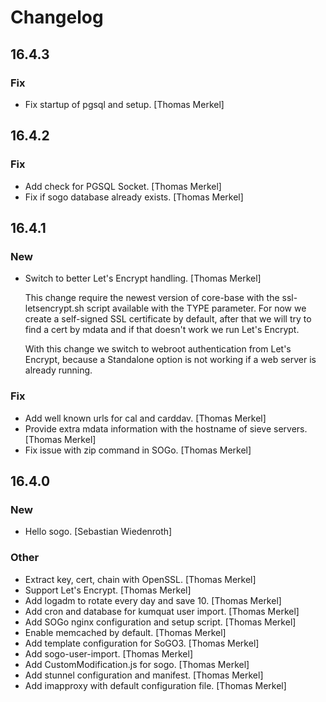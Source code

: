 # Changelog

## 16.4.3

### Fix

* Fix startup of pgsql and setup. [Thomas Merkel]

## 16.4.2

### Fix

* Add check for PGSQL Socket. [Thomas Merkel]
* Fix if sogo database already exists. [Thomas Merkel]

## 16.4.1

### New

* Switch to better Let&#x27;s Encrypt handling. [Thomas Merkel]

  This change require the newest version of core-base with the ssl-letsencrypt.sh script available with the TYPE parameter. For now we create a self-signed SSL certificate by default, after that we will try to find a cert by mdata and if that doesn&#x27;t work we run Let&#x27;s Encrypt.

  With this change we switch to webroot authentication from Let&#x27;s Encrypt, because a Standalone option is not working if a web server is already running.

### Fix

* Add well known urls for cal and carddav. [Thomas Merkel]
* Provide extra mdata information with the hostname of sieve servers. [Thomas Merkel]
* Fix issue with zip command in SOGo. [Thomas Merkel]

## 16.4.0

### New

* Hello sogo. [Sebastian Wiedenroth]

### Other

* Extract key, cert, chain with OpenSSL. [Thomas Merkel]
* Support Let&#x27;s Encrypt. [Thomas Merkel]
* Add logadm to rotate every day and save 10. [Thomas Merkel]
* Add cron and database for kumquat user import. [Thomas Merkel]
* Add SOGo nginx configuration and setup script. [Thomas Merkel]
* Enable memcached by default. [Thomas Merkel]
* Add template configuration for SoGO3. [Thomas Merkel]
* Add sogo-user-import. [Thomas Merkel]
* Add CustomModification.js for sogo. [Thomas Merkel]
* Add stunnel configuration and manifest. [Thomas Merkel]
* Add imapproxy with default configuration file. [Thomas Merkel]
